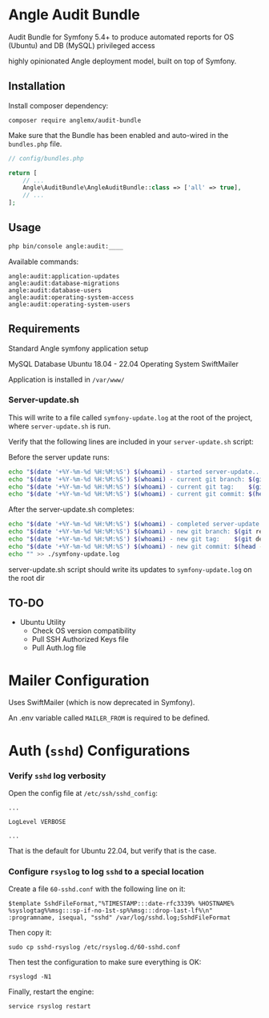 # Angle Audit Bundle
Audit Bundle for Symfony 5.4+ to produce automated reports for OS (Ubuntu) and DB (MySQL) privileged access

highly opinionated Angle deployment model, built on top of Symfony.

## Installation
Install composer dependency:

```
composer require anglemx/audit-bundle
```

Make sure that the Bundle has been enabled and auto-wired in the `bundles.php` file.

```php
// config/bundles.php

return [
    // ...
    Angle\AuditBundle\AngleAuditBundle::class => ['all' => true],
    // ...
];
```

## Usage
```bash
php bin/console angle:audit:____
```

Available commands:

```
angle:audit:application-updates
angle:audit:database-migrations
angle:audit:database-users
angle:audit:operating-system-access
angle:audit:operating-system-users
```

## Requirements
Standard Angle symfony application setup

MySQL Database
Ubuntu 18.04 - 22.04 Operating System
SwiftMailer

Application is installed in `/var/www/`


### Server-update.sh

This will write to a file called `symfony-update.log` at the root of the project, where `server-update.sh` is run.

Verify that the following lines are included in your `server-update.sh` script:

Before the server update runs:
```bash
echo "$(date '+%Y-%m-%d %H:%M:%S') $(whoami) - started server-update..." >> ./symfony-update.log
echo "$(date '+%Y-%m-%d %H:%M:%S') $(whoami) - current git branch: $(git rev-parse --abbrev-ref HEAD 2>&1)" >> ./symfony-update.log
echo "$(date '+%Y-%m-%d %H:%M:%S') $(whoami) - current git tag:    $(git describe --tags --exact-match 2>&1)" >> ./symfony-update.log
echo "$(date '+%Y-%m-%d %H:%M:%S') $(whoami) - current git commit: $(head -n 1 ./.git/FETCH_HEAD | cut -c1-8)" >> ./symfony-update.log
```

After the server-update.sh completes:
```bash
echo "$(date '+%Y-%m-%d %H:%M:%S') $(whoami) - completed server-update!" >> ./symfony-update.log
echo "$(date '+%Y-%m-%d %H:%M:%S') $(whoami) - new git branch: $(git rev-parse --abbrev-ref HEAD 2>&1)" >> ./symfony-update.log
echo "$(date '+%Y-%m-%d %H:%M:%S') $(whoami) - new git tag:    $(git describe --tags --exact-match 2>&1)" >> ./symfony-update.log
echo "$(date '+%Y-%m-%d %H:%M:%S') $(whoami) - new git commit: $(head -n 1 ./.git/FETCH_HEAD | cut -c1-8)" >> ./symfony-update.log
echo "" >> ./symfony-update.log
```


server-update.sh script should write its updates to `symfony-update.log` on the root dir

## TO-DO
- Ubuntu Utility
  - Check OS version compatibility
  - Pull SSH Authorized Keys file
  - Pull Auth.log file

# Mailer Configuration
Uses SwiftMailer (which is now deprecated in Symfony).

An .env variable called `MAILER_FROM` is required to be defined.

# Auth (`sshd`) Configurations
### Verify `sshd` log verbosity
Open the config file at `/etc/ssh/sshd_config`:

```
...

LogLevel VERBOSE

...
```

That is the default for Ubuntu 22.04, but verify that is the case.

### Configure `rsyslog` to log `sshd` to a special location
Create a file `60-sshd.conf` with the following line on it:

```
$template SshdFileFormat,"%TIMESTAMP:::date-rfc3339% %HOSTNAME% %syslogtag%%msg:::sp-if-no-1st-sp%%msg:::drop-last-lf%\n"
:programname, isequal, "sshd" /var/log/sshd.log;SshdFileFormat
```

Then copy it:

```
sudo cp sshd-rsyslog /etc/rsyslog.d/60-sshd.conf
```

Then test the configuration to make sure everything is OK:

```
rsyslogd -N1
```


Finally, restart the engine:

```
service rsyslog restart
```